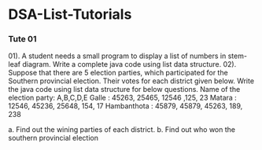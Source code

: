 # DSA-List-Tutorials
### Tute 01 
 01). A student needs a small program to display a list of numbers in stem-leaf diagram. Write a complete java code using list data structure. 
 02). Suppose that there are 5 election parties, which participated for the Southern provincial election. Their votes for each district given below. Write the java code using list data structure for below questions.
 Name of the election party: A,B,C,D,E
 Galle : 45263, 25465, 12546 ,125, 23
 Matara : 12546, 45236, 25648, 154, 17
 Hambanthota : 45879, 45879, 45263, 189, 238

 a. Find out the wining parties of each district.
 b. Find out who won the southern provincial election
